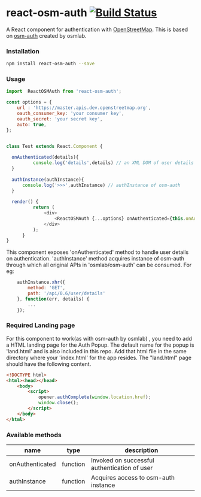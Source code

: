 # react-osm-auth [![Build Status](https://travis-ci.org/drklrd/react-osm-auth.svg?branch=master)](https://travis-ci.org/drklrd/react-osm-auth)

A React component for authentication with [OpenStreetMap](http://www.openstreetmap.org/). This is based on [osm-auth](https://github.com/osmlab/osm-auth) created by osmlab.

### Installation 

```sh
npm install react-osm-auth --save
```

### Usage

```js
import  ReactOSMAuth from 'react-osm-auth';

const options = {
    url : 'https://master.apis.dev.openstreetmap.org',
    oauth_consumer_key: 'your consumer key',
    oauth_secret: 'your secret key',
    auto: true,
};


class Test extends React.Component {
    
  onAuthenticated(details){
          console.log('details',details) // an XML DOM of user details
  }
  
  authInstance(authInstance){
      console.log('>>>',authInstance) // authInstance of osm-auth
  }
  
  render() {
          return (
              <div>
                  <ReactOSMAuth {...options} onAuthenticated={this.onAuthenticated.bind(this)} authInstance={this.authInstance.bind(this)}/>
              </div>
          );
      }
}
```

This component exposes 'onAuthenticated' method to handle user details on authentication. 'authInstance' method acquires instance of osm-auth through which all original APIs in 'osmlab/osm-auth' can be consumed. For eg:
```js
    authInstance.xhr({
        method: 'GET',
        path: '/api/0.6/user/details'
    }, function(err, details) {
        ...
    });
```

### Required Landing page

For this component to work(as with osm-auth by osmlab) , you need to add a HTML landing page for the Auth Popup. The default name for the popup is 'land.html' and is also included in this repo.
Add that html file in the same directory where your 'index.html' for the app resides. The "land.html" page should have the following content.

```html
<!DOCTYPE html>
<html><head></head>
    <body>
        <script>
            opener.authComplete(window.location.href);
            window.close();
        </script>
    </body>
</html>
```

### Available methods

|name               |type      |description                                     |
|-------------------|----------|------------------------------------------------|
|onAuthenticated    |function  |Invoked on successful authentication of user    |
|authInstance       |function  |Acquires access to osm-auth instance            |